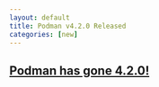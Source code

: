 ```yaml
---
layout: default
title: Podman v4.2.0 Released
categories: [new]
---
```


## [Podman has gone 4.2.0!](https://podman.io/releases/2022/08/17/podman-release-v4.2.0.html)
